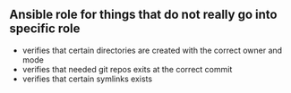 ## Ansible role for things that do not really go into specific role

- verifies that certain directories are created with the correct owner and mode
- verifies that needed git repos exits at the correct commit
- verifies that certain symlinks exists
